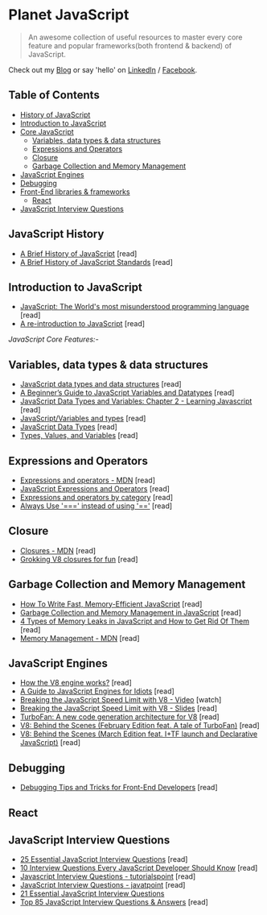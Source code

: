# Planet JavaScript

> An awesome collection of useful resources to master every core feature and popular frameworks(both frontend & backend) of JavaScript.


Check out my [Blog](http://nitcrawler.blogspot.com) or say 'hello' on [LinkedIn](https://bd.linkedin.com/in/arman-bhuiyan) / [Facebook](https://www.facebook.com/arman.it37).

## Table of Contents

* [History of JavaScript](#history)
* [Introduction to JavaScript](#introduction)
* [Core JavaScript](#corejs)
  * [Variables, data types & data structures](#typevariablestructure)
  * [Expressions and Operators](#expression)
  * [Closure](#closure)
  * [Garbage Collection and Memory Management](#gc&mm)
* [JavaScript Engines](#engines)
* [Debugging](#debugging)
* [Front-End libraries & frameworks](#react)
  * [React](#react)
* [JavaScript Interview Questions](#interviewquestions)

## <a name="history">JavaScript History</a>
 * [A Brief History of JavaScript](https://auth0.com/blog/a-brief-history-of-javascript) [read]
 * [A Brief History of JavaScript Standards](https://ponyfoo.com/articles/standard) [read]

## <a name="introduction">Introduction to JavaScript</a>
 * [JavaScript: The World's most misunderstood programming language](http://javascript.crockford.com/javascript.html) [read]
 * [A re-introduction to JavaScript](https://developer.mozilla.org/en-US/docs/Web/JavaScript/A_re-introduction_to_JavaScript) [read]

*<a name="corejs">JavaScript Core Features:- </a>*

## <a name="typevariablestructure">Variables, data types & data structures</a>
 * [JavaScript data types and data structures](https://developer.mozilla.org/en-US/docs/Web/JavaScript/Data_structures) [read]
 * [A Beginner’s Guide to JavaScript Variables and Datatypes](https://www.sitepoint.com/beginners-guide-javascript-variables-and-datatypes) [read]
 * [JavaScript Data Types and Variables: Chapter 2 - Learning Javascript](http://archive.oreilly.com/pub/a/javascript/excerpts/learning-javascript/javascript-datatypes-variables.html) [read]
 * [JavaScript/Variables and types](https://en.wikibooks.org/wiki/JavaScript/Variables_and_types) [read]
 * [JavaScript Data Types](https://www.w3schools.com/js/js_datatypes.asp) [read]
 * [Types, Values, and Variables](http://hepunx.rl.ac.uk/~adye/jsspec11/valvar.htm) [read]

## <a name="expression">Expressions and Operators</a>
 * [Expressions and operators - MDN](https://developer.mozilla.org/en/docs/Web/JavaScript/Guide/Expressions_and_Operators) [read]
 * [JavaScript Expressions and Operators](http://lib.ru/JAVA/javascr/expr.html) [read]
 * [Expressions and operators by category](https://developer.mozilla.org/en-US/docs/Web/JavaScript/Reference/Operators) [read]
 * [Always Use '===' instead of using '=='](https://github.com/arman37/javascript-best-practice#equality) [read]

## <a name="closure">Closure</a>
 * [Closures - MDN](https://developer.mozilla.org/en-US/docs/Web/JavaScript/Closures) [read]
 * [Grokking V8 closures for fun](http://mrale.ph/blog/2012/09/23/grokking-v8-closures-for-fun.html) [read]

## <a name="gc&mm">Garbage Collection and Memory Management</a>
 * [How To Write Fast, Memory-Efficient JavaScript](https://www.smashingmagazine.com/2012/11/writing-fast-memory-efficient-javascript) [read]
 * [Garbage Collection and Memory Management in JavaScript](https://www.codeproject.com/Articles/1151018/Garbage-Collection-and-Memory-Management-in-Java) [read]
 * [4 Types of Memory Leaks in JavaScript and How to Get Rid Of Them](https://auth0.com/blog/four-types-of-leaks-in-your-javascript-code-and-how-to-get-rid-of-them) [read]
 * [Memory Management - MDN](https://developer.mozilla.org/en-US/docs/Web/JavaScript/Memory_Management) [read]

## <a name="engines">JavaScript Engines</a>
 * [How the V8 engine works?](http://thibaultlaurens.github.io/javascript/2013/04/29/how-the-v8-engine-works) [read]
 * [A Guide to JavaScript Engines for Idiots](http://developer.telerik.com/featured/a-guide-to-javascript-engines-for-idiots) [read]
 * [Breaking the JavaScript Speed Limit with V8 - Video](https://www.youtube.com/watch?v=UJPdhx5zTaw) [watch]
 * [Breaking the JavaScript Speed Limit with V8 - Slides](http://v8-io12.appspot.com) [read]
 * [TurboFan: A new code generation architecture for V8](https://docs.google.com/presentation/d/1_eLlVzcj94_G4r9j9d_Lj5HRKFnq6jgpuPJtnmIBs88/edit#slide=id.p) [read]
 * [V8: Behind the Scenes (February Edition feat. A tale of TurboFan)](http://benediktmeurer.de/2017/03/01/v8-behind-the-scenes-february-edition) [read]
 * [V8: Behind the Scenes (March Edition feat. I+TF launch and Declarative JavaScript)](http://benediktmeurer.de/2017/04/03/v8-behind-the-scenes-march-edition) [read]

## <a name="debugging">Debugging</a>
 * [Debugging Tips and Tricks for Front-End Developers](https://css-tricks.com/debugging-tips-tricks) [read]

## <a name="react">React</a>

## <a name="interviewquestions">JavaScript Interview Questions</a>
 * [25 Essential JavaScript Interview Questions](https://www.toptal.com/javascript/interview-questions) [read]
 * [10 Interview Questions Every JavaScript Developer Should Know](https://medium.com/javascript-scene/10-interview-questions-every-javascript-developer-should-know-6fa6bdf5ad95) [read]
 * [Javascript Interview Questions - tutorialspoint](https://www.tutorialspoint.com/javascript/javascript_interview_questions.htm) [read]
 * [JavaScript Interview Questions - javatpoint](https://www.javatpoint.com/javascript-interview-questions) [read]
 * [21 Essential JavaScript Interview Questions](https://www.codementor.io/nihantanu/21-essential-javascript-tech-interview-practice-questions-answers-du107p62z)
 * [Top 85 JavaScript Interview Questions & Answers](http://career.guru99.com/top-85-javascript-interview-questions) [read]

